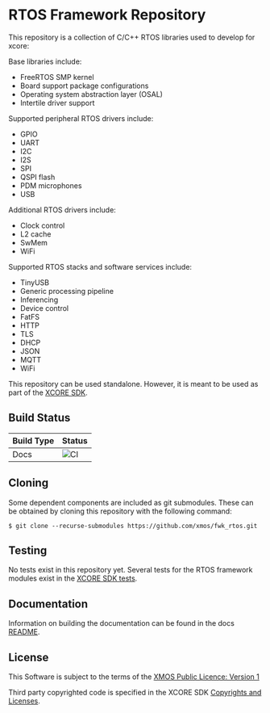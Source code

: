 # RTOS Framework Repository

This repository is a collection of C/C++ RTOS libraries used to develop for xcore:

Base libraries include:

- FreeRTOS SMP kernel
- Board support package configurations
- Operating system abstraction layer (OSAL)
- Intertile driver support

Supported peripheral RTOS drivers include:

- GPIO
- UART
- I2C
- I2S
- SPI
- QSPI flash
- PDM microphones
- USB

Additional RTOS drivers include:

- Clock control
- L2 cache
- SwMem
- WiFi

Supported RTOS stacks and software services include:

- TinyUSB
- Generic processing pipeline
- Inferencing
- Device control 
- FatFS
- HTTP
- TLS
- DHCP
- JSON
- MQTT
- WiFi

This repository can be used standalone.  However, it is meant to be used as part of the [XCORE SDK](https://github.com/xmos/xcore_sdk).

## Build Status

Build Type       |    Status     |
-----------      | --------------|
Docs             | ![CI](https://github.com/xmos/fwk_rtos/actions/workflows/docs.yml/badge.svg?branch=develop&event=push) |

## Cloning

Some dependent components are included as git submodules. These can be obtained by cloning this repository with the following command:

    $ git clone --recurse-submodules https://github.com/xmos/fwk_rtos.git

## Testing

No tests exist in this repository yet.  Several tests for the RTOS framework modules exist in the [XCORE SDK tests](https://github.com/xmos/xcore_sdk/tree/develop/test).  

## Documentation

Information on building the documentation can be found in the docs [README](https://github.com/xmos/fwk_rtos/blob/develop/doc/README.rst).

## License

This Software is subject to the terms of the [XMOS Public Licence: Version 1](https://github.com/xmos/fwk_rtos/blob/develop/LICENSE.rst)

Third party copyrighted code is specified in the XCORE SDK [Copyrights and Licenses](https://github.com/xmos/xcore_sdk/blob/develop/doc/copyright.rst).  

